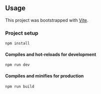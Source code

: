 
## Usage

This project was bootstrapped with [Vite](https://vitejs.dev/).

### Project setup
```
npm install
```

#### Compiles and hot-reloads for development
```
npm run dev
```

#### Compiles and minifies for production
```
npm run build
```

